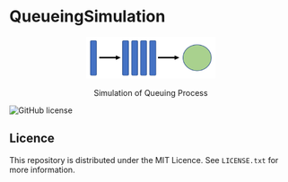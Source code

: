 # QueueingSimulation
<div align="center">  
  <a href="https://github.com/ivanmyzou/QueueingSimulation">
    <img src="icon/queue.png" alt="Logo" width="230" height="75">
  </a>
  
  Simulation of Queuing Process
</div>

![GitHub license](https://img.shields.io/badge/license-MIT-blue.svg)

## Licence

This repository is distributed under the MIT Licence. See `LICENSE.txt` for more information. 
